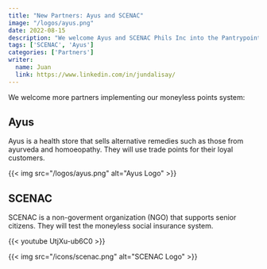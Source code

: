 ```yaml
---
title: "New Partners: Ayus and SCENAC"
image: "/logos/ayus.png"
date: 2022-08-15
description: "We welcome Ayus and SCENAC Phils Inc into the Pantrypoints system"
tags: ['SCENAC', 'Ayus']
categories: ['Partners']
writer:
  name: Juan
  link: https://www.linkedin.com/in/jundalisay/
---
```



We welcome more partners implementing our moneyless points system:


<!-- ## Filproperties 

Filproperties is a small network of real estate brokers who use Pantry Build to make their listings available online 

![Filproperties](/logos/fil.png) -->


## Ayus

Ayus is a health store that sells alternative remedies such as those from ayurveda and homoeopathy. They will use trade points for their loyal customers. 

{{< img src="/logos/ayus.png" alt="Ayus Logo" >}}




## SCENAC

SCENAC is a non-goverment organization (NGO) that supports senior citizens. They will test the moneyless social insurance system. 

{{< youtube UtjXu-ub6C0 >}}

{{< img src="/icons/scenac.png" alt="SCENAC Logo" >}}
